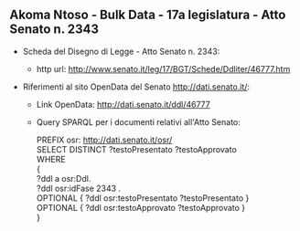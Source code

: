 ## Akoma Ntoso - Bulk Data - 17a legislatura - Atto Senato n. 2343 ##

* Scheda del Disegno di Legge - Atto Senato n. 2343:
	* http url: http://www.senato.it/leg/17/BGT/Schede/Ddliter/46777.htm

* Riferimenti al sito OpenData del Senato http://dati.senato.it/:
	* Link OpenData: http://dati.senato.it/ddl/46777
	* Query SPARQL per i documenti relativi all'Atto Senato:

        PREFIX osr: <http://dati.senato.it/osr/>  
		SELECT DISTINCT ?testoPresentato ?testoApprovato  
		WHERE  
		{  
		    ?ddl a osr:Ddl.  
		    ?ddl osr:idFase 2343 .  
		    OPTIONAL { ?ddl osr:testoPresentato ?testoPresentato }  
		    OPTIONAL { ?ddl osr:testoApprovato ?testoApprovato }  
		}
		